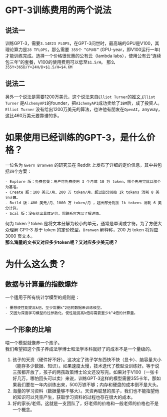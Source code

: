 # GPT-3训练费用的两个说法
## 说法一
训练GPT-3，需要`3.14E23 FLOPS`，在GPT-3问世时，最高端的GPU是V100，其理论算力是`28 TFLOPS`，那么需要` 355个 “GPU年”` (GPU-year，即V100运行一年) 才能训练完成。选择一个价格很优惠的公有云（lambda labs），使用公有云“连续包三年”的套餐，V100的使用费用可以低至`$1.5/H`。
那么`355Y×365D/Y×24H/D×$1.5/H=$4.6M`

## 说法二
另外一个说法是需要1200万美元，这个说法来自`Elliot Turner`的[推文](https://twitter.com/eturner303/status/1266264358771757057),`Elliot Turner` 是`AlchemyAPI`的founder，把`AIchemyAPI`成功卖给了`IBM`后，成了投资人。`Elliot Turner` 没有给出1200万美元的算法，也许他有朋友在`OpenAI`，anyway，这比460万美元要靠谱的多。


# 如果使用已经训练的GPT-3，是什么价格？
一位名为 `Gwern Branwen` 的研究员在 Reddit 上发布了详细的定价信息，其中共包括四个方案：
```
- Explore 版：免费套餐：用户可免费使用 3 个月或 10 万 token，哪个先用完就以那个为基准。
- Create 版：100 美元/月、200 万 token/月，超过部分则按 1k tokens 消耗 8 美分计算。
- Build 版：400 美元/月、1000 万 token/月 ，超出部分则按 1k tokens 消耗 6 美分计算。
- Scal 版：没有给出具体定价，需联系官方以了解详情。
```
何为 token？token 是将文本分解为较小的单元，通常是单词或字符。为了方便大众理解 GPT-3 基于 token 的定价模型，`Branwen` 解释称，200 万 token 将对应 3000 页文本。  
**那么海量的文书又对应多少token呢？又对应多少美元呢？**

# 为什么这么贵？
## 数据与计算量的指数爆炸
一个适用于所有统计学模型的规则是：
```
- 要想使性能提高k倍，至少需要k^2倍的数据来训练模型。
- 又因为深度学习模型的过参数化，使性能提高k倍将需要至少k^4倍的计算量。
```
## 一个形象的比喻
喂一个模型就像养一个孩子。  
我们希望把这个孩子养成法学博士和法学本科就好了的成本不是一个量级的。


1. 孩子的天资（硬件好不好）。这决定了孩子学东西快不快（显卡）、脑容量大小（能存多少数据、知识）。如果速度太慢，技术迭代了模型没训练好。等于说三孩都开放了，孩子的两孩政策博士论文还没写完。如果对于V100（一张卡好几万，哪怕回头可以卖）来说，训练GPT-3这样的模型需要355卡年，那如果我们要在一年内训练出来，500万铁不够；内存和硬盘的成本倒不是大头。
2. 海量的学习资料（数据量够不够大）。天资再聪慧的孩子，我们也不能指望他的知识可以凭空产生，获取学习资料的过程也存在很大的成本。
3. 好的家长/老师。这就是一支团队了，好老师的价格和一般老师的价格也不是一个概念。